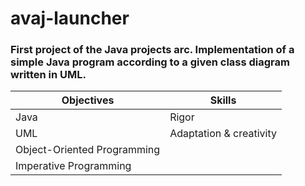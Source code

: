 # avaj-launcher

### First project of the Java projects arc. Implementation of a simple Java program according to a given class diagram written in UML.

| Objectives | Skills |
| --- | --- |
| Java | Rigor |
| UML | Adaptation & creativity |
| Object-Oriented Programming |
| Imperative Programming |